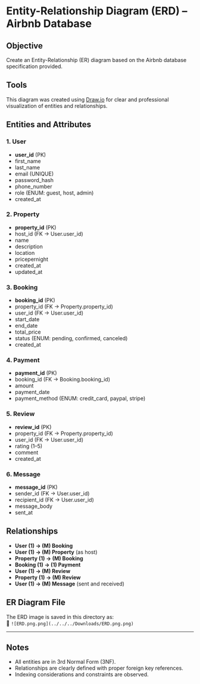 # Entity-Relationship Diagram (ERD) – Airbnb Database

## Objective
Create an Entity-Relationship (ER) diagram based on the Airbnb database specification provided.

## Tools
This diagram was created using [Draw.io](https://draw.io) for clear and professional visualization of entities and relationships.

## Entities and Attributes

### 1. User
- **user_id** (PK)
- first_name
- last_name
- email (UNIQUE)
- password_hash
- phone_number
- role (ENUM: guest, host, admin)
- created_at

### 2. Property
- **property_id** (PK)
- host_id (FK → User.user_id)
- name
- description
- location
- pricepernight
- created_at
- updated_at

### 3. Booking
- **booking_id** (PK)
- property_id (FK → Property.property_id)
- user_id (FK → User.user_id)
- start_date
- end_date
- total_price
- status (ENUM: pending, confirmed, canceled)
- created_at

### 4. Payment
- **payment_id** (PK)
- booking_id (FK → Booking.booking_id)
- amount
- payment_date
- payment_method (ENUM: credit_card, paypal, stripe)

### 5. Review
- **review_id** (PK)
- property_id (FK → Property.property_id)
- user_id (FK → User.user_id)
- rating (1–5)
- comment
- created_at

### 6. Message
- **message_id** (PK)
- sender_id (FK → User.user_id)
- recipient_id (FK → User.user_id)
- message_body
- sent_at

## Relationships

- **User (1) → (M) Booking**
- **User (1) → (M) Property** (as host)
- **Property (1) → (M) Booking**
- **Booking (1) → (1) Payment**
- **User (1) → (M) Review**
- **Property (1) → (M) Review**
- **User (1) → (M) Message** (sent and received)

## ER Diagram File
The ERD image is saved in this directory as:  
📄 `![ERD.png.png](../../../Downloads/ERD.png.png)`

---

## Notes
- All entities are in 3rd Normal Form (3NF).
- Relationships are clearly defined with proper foreign key references.
- Indexing considerations and constraints are observed.

